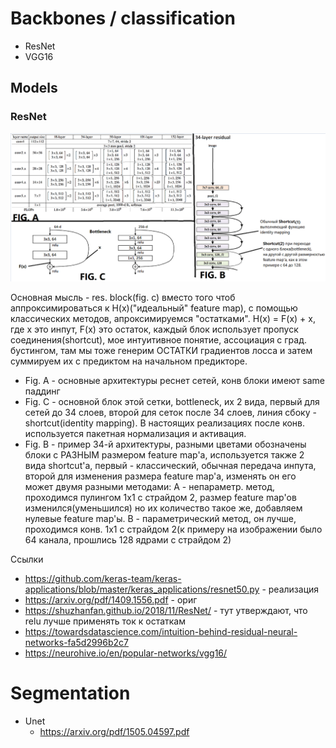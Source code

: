 # Backbones / classification
  - ResNet
  - VGG16
## Models
  ### ResNet
![](https://github.com/kiru883/Courses/blob/master/CV%20notes/images/resnet.PNG)

Основная мысль - res. block(fig. c) вместо того чтоб аппроксимироваться к H(x)("идеальный" feature map), с помощью классических методов, апроксимируемся "остатками". 
Н(х) = F(x) + x, где х это инпут, F(x) это остаток, каждый блок использует пропуск соединения(shortcut), мое интуитивное понятие, ассоциация с град. бустингом, 
там мы тоже генерим ОСТАТКИ градиентов лосса и затем суммируем их с предиктом на начальном предикторе.
- Fig. A - основные архитектуры реснет сетей, конв блоки имеют same паддинг
- Fig. C - основной блок этой сетки, bottleneck, их  2 вида, первый для сетей до 34 слоев, второй для сеток после 34 слоев, линия сбоку - shortcut(identity mapping). 
В настоящих реализациях после конв. используется пакетная нормализация и активация.
- Fig. B - пример 34-й архитектуры, разными цветами обозначены блоки с РАЗНЫМ размером feature map'a, используется также 2 вида shortcut'a, первый - классический, обычная передача инпута, второй для изменения размера feature map'a, изменять он его может двумя разными методами: А - непараметр. метод, проходимся пулингом 1х1 с страйдом 2, размер feature map'ов изменился(уменьшился) но их количество такое же, добавляем нулевые feature map'ы. В - параметрический метод, он лучше, проходимся конв. 1х1 с страйдом 2(к примеру на изображении было 64 канала, прошлись 128 ядрами с страйдом 2)

Ссылки
  - https://github.com/keras-team/keras-applications/blob/master/keras_applications/resnet50.py - реализация
  - https://arxiv.org/pdf/1409.1556.pdf - ориг
  - https://shuzhanfan.github.io/2018/11/ResNet/ - тут утверждают, что relu лучше применять ток к остаткам
  - https://towardsdatascience.com/intuition-behind-residual-neural-networks-fa5d2996b2c7
  - https://neurohive.io/en/popular-networks/vgg16/
    



# Segmentation
  - Unet
    - https://arxiv.org/pdf/1505.04597.pdf
